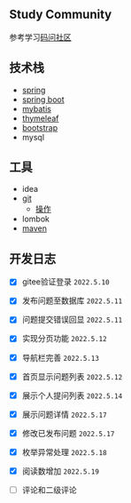 ## Study Community
参考学习[码问社区](https://github.com/codedrinker/community)
## 技术栈
- [spring](https://spring.io/)
- [spring boot](https://felord.cn/_doc/_springboot/2.1.5.RELEASE/_book/)
- [mybatis](https://mybatis.net.cn/)
- [thymeleaf](https://fanlychie.github.io/post/thymeleaf.html)
- [bootstrap](https://v3.bootcss.com/)
- mysql
## 工具
- idea
- [git](https://www.runoob.com/manual/git-guide/) 
  - [操作](https://www.cnblogs.com/cxx8181602/p/11125539.html)
- lombok
- [maven](https://mvnrepository.com/)

## 开发日志
- [x] gitee验证登录 `2022.5.10`
- [x] 发布问题至数据库 `2022.5.11`
- [x] 问题提交错误回显 `2022.5.11`
- [x] 实现分页功能 `2022.5.12`
- [x] 导航栏完善 `2022.5.13`
- [x] 首页显示问题列表 `2022.5.12`
- [x] 展示个人提问列表 `2022.5.14`
- [x] 展示问题详情 `2022.5.17`
- [x] 修改已发布问题 `2022.5.17`
- [x] 枚举异常处理 `2022.5.18`
- [x] 阅读数增加 `2022.5.19`
- [ ] 评论和二级评论


